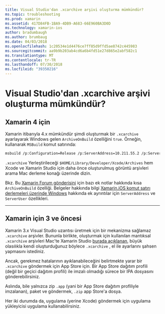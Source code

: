 ```yaml
---
title: Visual Studio'dan .xcarchive arşivi oluşturma mümkündür?
ms.topic: troubleshooting
ms.prod: xamarin
ms.assetid: 417D84FB-1BA9-4DB9-A683-66E960BA3D0D
ms.technology: xamarin-ios
author: bradumbaugh
ms.author: brumbaug
ms.date: 04/03/2018
ms.openlocfilehash: 1c20534e1d4476ce7ff85d9ffd5ae8742c445983
ms.sourcegitcommit: aa9b9b203ab4cd6a6b4fd51e27d865e2abf582c1
ms.translationtype: MT
ms.contentlocale: tr-TR
ms.lasthandoff: 07/30/2018
ms.locfileid: "39350216"
---
```

# <a name="is-it-possible-to-create-a-xcarchive-archive-from-visual-studio"></a>Visual Studio'dan .xcarchive arşivi oluşturma mümkündür?

## <a name="for-xamarin-4"></a>Xamarin 4 için

Xamarin itibarıyla 4.x mümkündür şimdi oluşturmak bir `.xcarchive` ayarlayarak Windows gelen `ArchiveOnBuild` özelliğini `true`. Örneğin, kullanarak `MSBuild` komut satırında:

```bash
msbuild /p:Configuration=Release /p:ServerAddress=10.211.55.2 /p:ServerUser=xamUser /p:Platform=iPhone /p:ArchiveOnBuild=true /t:"Build" MyProject.csproj
```

`.xcarchive` Yerleştirileceği `$HOME/Library/Developer/Xcode/Archives` hem Xcode ve Xamarin Studio için daha önce oluşturulmuş görüntü arşivleri arama Mac derleme konağı üzerinde dizin.

Bkz. Bu [Xamarin Forum gönderisini](https://forums.xamarin.com/discussion/comment/156635/#Comment_156635) için bazı ek notlar hakkında kısa `ArchiveOnBuild` özelliği. Belgeler hakkında bilgi [Xamarin.iOS komut satırı derlemeleri üzerinde Windows](~/ios/get-started/installation/windows/connecting-to-mac/index.md) hakkında ek ayrıntılar için `ServerAddress` ve `ServerUser` özellikleri.

* * *

## <a name="for-xamarin-3-and-earlier"></a>Xamarin için 3 ve öncesi

Xamarin 3.x Visual Studio uzantısı üretmek için bir mekanizma sağlamaz `.xcarchive` arşivler. Bununla birlikte, oluşturmak için kullanılan mantıksal `.xcarchive` arşivleri Mac'te Xamarin Studio [burada açıklanan](https://bugzilla.xamarin.com/show_bug.cgi?id=35#c5), büyük olasılıkla kendi oluşturduğunuz böylece `.xcarchive` , el ile ayarlarını şahsen yapmasını istediniz.

Ancak, gerekmez hatalarının ayıklanabileceğini belirtmekte yarar bir `.xcarchive` göndermek için App Store için. Bir App Store dağıtım profili (değil bir geçici dağıtım profili) ile imzalı olmadığı sürece bir IPA dosyasını gönderebilirsiniz.

Aslında, bile yalnızca zip `.app` (yani bir App Store dağıtım profiliyle imzalanan), paket ve göndermek, `.zip` app Store'a dosya.

Her iki durumda da, uygulama (yerine Xcode) göndermek için uygulama yükleyicisi uygulama kullanabilirsiniz.

